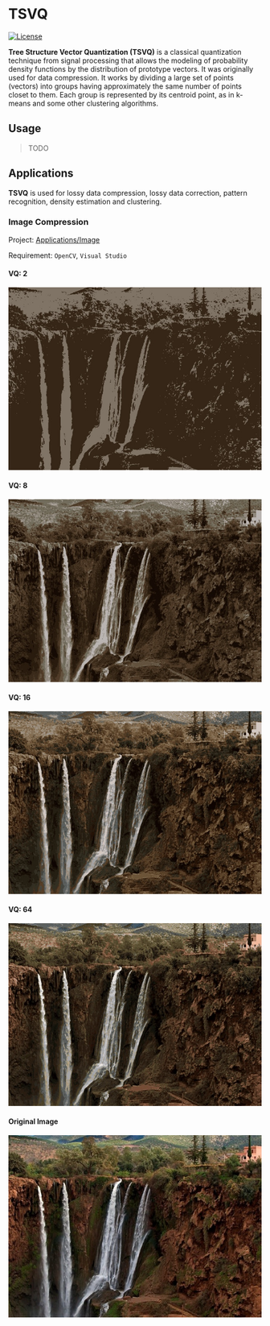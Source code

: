 # TSVQ
[![License](https://img.shields.io/badge/license-BSD-blue.svg)](LICENSE) 

**Tree Structure Vector Quantization (TSVQ)** is a classical quantization technique from signal processing that allows the modeling of probability density functions by the distribution of prototype vectors. It was originally used for data compression. It works by dividing a large set of points (vectors) into groups having approximately the same number of points closet to them. Each group is represented by its centroid point, as in k-means and some other clustering algorithms.

## Usage
> TODO

## Applications
**TSVQ** is used for lossy data compression, lossy data correction, pattern recognition, density estimation and clustering.

### Image Compression
Project: [Applications/Image](https://github.com/leechengpeng/TSVQ/tree/master/Applications/Image)

Requirement: `OpenCV`, `Visual Studio`
#### VQ: 2
![VQ2](Resources/Image/VQ2.jpg)
#### VQ: 8
![VQ8](Resources/Image/VQ8.jpg)
#### VQ: 16
![VQ16](Resources/Image/VQ16.jpg)
#### VQ: 64
![VQ64](Resources/Image/VQ64.jpg)
#### Original Image
![original](Resources/Image/waterfall.jpg)
